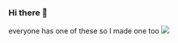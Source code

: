 ### Hi there 👋

everyone has one of these so I made one too
<img src = "http://gifsee.com/post/60229571587">

